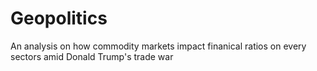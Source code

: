 # Geopolitics
An analysis on how commodity markets impact finanical ratios on every sectors amid Donald Trump's trade war
